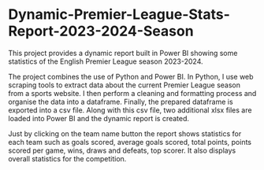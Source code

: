 # Dynamic-Premier-League-Stats-Report-2023-2024-Season
This project provides a dynamic report built in Power BI showing some statistics of the English Premier League season 2023-2024.

The project combines the use of Python and Power BI. In Python, I use web scraping tools to extract data about the current Premier League season from a sports website. I then perform a cleaning and formatting process and organise the data into a dataframe. Finally, the prepared dataframe is exported into a csv file. Along with this csv file, two additional xlsx files are loaded into Power BI and the dynamic report is created. 

Just by clicking on the team name button the report shows statistics for each team such as goals scored, average goals scored, total points, points scored per game, wins, draws and defeats, top scorer. It also displays overall statistics for the competition.
